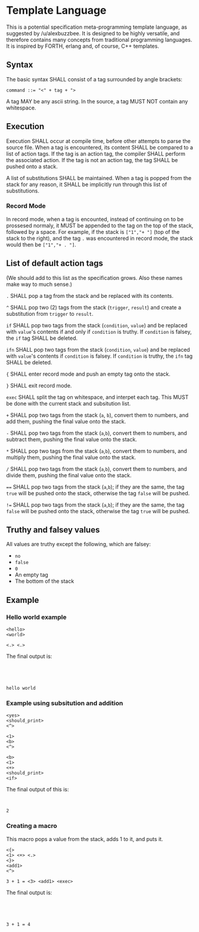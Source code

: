 # Template Language

This is a potential specification meta-programming template language, as suggested by /u/alexbuzzbee. It is designed to be highly versatile, and therefore contains many concepts from traditional programming languages. It is inspired by FORTH, erlang and, of course, C++ templates.

## Syntax

The basic syntax SHALL consist of a tag surrounded by angle brackets:

```
command ::= "<" + tag + ">
```

A tag MAY be any ascii string. In the source, a tag MUST NOT contain any whitespace.

## Execution

Execution SHALL occur at compile time, before other attempts to parse the source file. When a tag is encountered, its content SHALL be compared to a list of action tags. If the tag is an action tag, the compiler SHALL perform the associated action. If the tag is not an action tag, the tag SHALL be pushed onto a stack.

A list of substitutions SHALL be maintained. When a tag is popped from the stack for any reason, it SHALL be implicitly run through this list of substitutions.

### Record Mode
In record mode, when a tag is encounted, instead of continuing on to be prossesed normaly, it MUST be appended to the tag on the top of the stack, followed by a space. For example, if the stack is `["1","+ "]` (top of the stack to the right), and the tag `.` was encountered in record mode, the stack would then be `["1","+ . "]`.

## List of default action tags

(We should add to this list as the specification grows. Also these names make way to much sense.)

`.` SHALL pop a tag from the stack and be replaced with its contents.

`^` SHALL pop two (2) tags from the stack (`trigger`, `result`) and create a substitution from `trigger` to `result`.

`if` SHALL pop two tags from the stack (`condition`, `value`) and be replaced with `value`'s contents if and only if `condition` is truthy. If `condition` is falsey, the `if` tag SHALL be deleted.

`ifn` SHALL pop two tags from the stack (`condition`, `value`) and be replaced with `value`'s contents if `condition` is falsey. If `condition` is truthy, the `ifn` tag SHALL be deleted.

`{` SHALL enter record mode and push an empty tag onto the stack.

`}` SHALL exit record mode.

`exec` SHALL split the tag on whitespace, and interpet each tag. This MUST be done with the current stack and subsitution list.

`+` SHALL pop two tags from the stack (`a`, `b`), convert them to numbers, and add them, pushing the final value onto the stack.

`-` SHALL pop two tags from the stack (`a`,`b`), convert them to numbers, and subtract them, pushing the final value onto the stack.

`*` SHALL pop two tags from the stack (`a`,`b`), convert them to numbers, and multiply them, pushing the final value onto the stack.

`/` SHALL pop two tags from the stack (`a`,`b`), convert them to numbers, and divide them, pushing the final value onto the stack.

`==` SHALL pop two tags from the stack (`a`,`b`); if they are the same, the tag `true` will be pushed onto the stack, otherwise the tag `false` will be pushed.

`!=` SHALL pop two tags from the stack (`a`,`b`); if they are the same, the tag `false` will be pushed onto the stack, otherwise the tag `true` will be pushed.


## Truthy and falsey values

All values are truthy except the following, which are falsey:

- `no`
- `false`
- `0`
- An empty tag
- The bottom of the stack

## Example

### Hello world example

```
<hello>
<world>

<.> <.>
```

The final output is:
```




hello world
```

### Example using subsitution and addition

```
<yes>
<should_print>
<^>

<1>
<b>
<^>

<b>
<1>
<+>
<should_print>
<if>
```

The final output of this is:

```


2
```

### Creating a macro
This macro pops a value from the stack, adds 1 to it, and puts it.
```
<{>
<1> <+> <.>
<}>
<add1>
<^>

3 + 1 = <3> <add1> <exec>
```

The final output is: 

```




3 + 1 = 4
````

